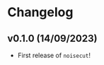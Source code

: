 # Changelog

<!--next-version-placeholder-->

## v0.1.0 (14/09/2023)

- First release of `noisecut`!